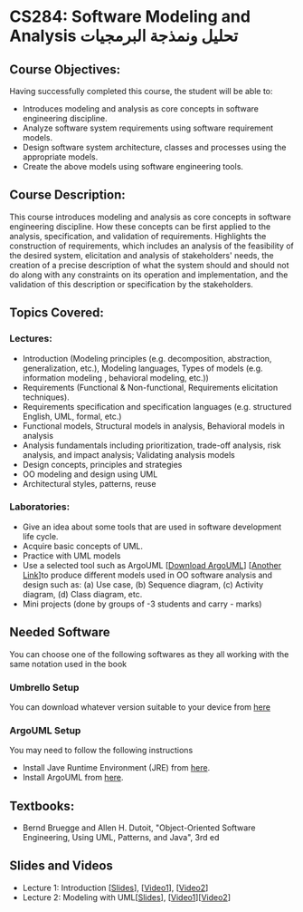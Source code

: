 # CS284: Software Modeling and Analysis تحليل ونمذجة البرمجيات
## Course Objectives:
Having successfully completed this course, the student will be able to:
* Introduces modeling and analysis as core concepts in software engineering discipline.
* Analyze software system requirements using software requirement models.
* Design software system architecture, classes and processes using the appropriate models.
* Create the above models using software engineering tools.

## Course Description:
This course introduces modeling and analysis as core concepts in software engineering discipline. How these concepts can be first applied to the analysis, specification, and validation of requirements. Highlights the construction of requirements, which includes an analysis of the feasibility of the desired system, elicitation and analysis of stakeholders' needs, the creation of a precise description of what the system should and should not do along with any constraints on its operation and implementation, and the validation of this description or specification by the stakeholders.

## Topics Covered:
### Lectures:
* Introduction (Modeling principles (e.g. decomposition, abstraction, generalization, etc.), Modeling languages, Types of models (e.g. information modeling , behavioral modeling, etc.))
* Requirements (Functional & Non-functional, Requirements elicitation techniques).
* Requirements specification and specification languages (e.g. structured English, UML, formal, etc.)
* Functional models, Structural models in analysis, Behavioral models in analysis
* Analysis fundamentals including prioritization, trade-off analysis, risk analysis, and impact analysis; Validating analysis models
* Design concepts, principles and strategies
* OO modeling and design using UML
* Architectural styles, patterns, reuse

### Laboratories:
* Give an idea about some tools that are used in software development life cycle.
* Acquire basic concepts of UML.
* Practice with UML models
* Use a selected tool such as ArgoUML [[Download ArgoUML](./SW/ArgoUML-0.34-setup.exe)] [[Another Link](https://www.filehorse.com/download-argouml/)]to produce different models used in OO software analysis and design such as: (a) Use case, (b) Sequence diagram, (c) Activity diagram, (d) Class diagram, etc.
* Mini projects (done by groups of -3 students and carry - marks)

## Needed Software
You can choose one of the following softwares as they all working with the same notation used in the book
### Umbrello Setup
You can download whatever version suitable to your device from [here](https://umbrello.kde.org/)
### ArgoUML Setup
You may need to follow the following instructions
* Install Jave Runtime Environment (JRE) from [here](https://java-2-runtime-environment.ar.uptodown.com/windows). 
* Install ArgoUML from [here](https://www.filehorse.com/download-argouml/).

## Textbooks:
* Bernd Bruegge and Allen H. Dutoit, "Object-Oriented Software Engineering, Using UML, Patterns, and Java", 3rd ed

## Slides and Videos
* Lecture 1: Introduction [[Slides](./Slides/Lecture%201%20-%20Introduction.pdf)], [[Video1](https://youtu.be/XANP36e8leI)], [[Video2](https://youtu.be/KcRCUCqL6CM)]
* Lecture 2: Modeling with UML[[Slides](./Slides/Lecture%202%20-%20Modeling%20with%20UML.pdf)], [[Video1](https://youtu.be/c21IPDprHtM)][[Video2](https://youtu.be/UOb8V5Z1bPQ)]
